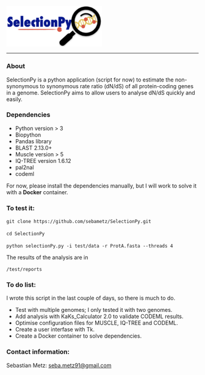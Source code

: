 <img src = "logo/SelectionPy2.png" alt = "SelectionPy logo" width = 250px>

----------------------------------

### About
SelectionPy is a python application (script for now) to estimate the non-synonymous to synonymous rate ratio (dN/dS) of all protein-coding genes in a genome. SelectionPy aims to allow users to analyse dN/dS quickly and easily. 

### Dependencies
- Python version > 3
- Biopython
- Pandas library
- BLAST 2.13.0+
- Muscle version > 5
- IQ-TREE version 1.6.12
- pal2nal
- codeml

For now, please install the dependencies manually, but I will work to solve it with a __Docker__ container.

### To test it:

    git clone https://github.com/sebametz/SelectionPy.git

    cd SelectionPy

    python selectionPy.py -i test/data -r ProtA.fasta --threads 4

The results of the analysis are in 
    
    /test/reports

### To do list:
I wrote this script in the last couple of days, so there is much to do.
- Test with multiple genomes; I only tested it with two genomes.
- Add analysis with KaKs_Calculator 2.0 to validate CODEML results.
- Optimise configuration files for MUSCLE, IQ-TREE and CODEML.
- Create a user interfase with Tk.
- Create a Docker container to solve dependencies.

### Contact information:

Sebastian Metz: seba.metz91@gmail.com